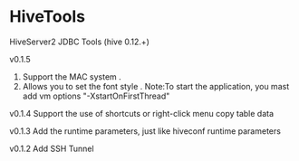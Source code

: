 
HiveTools
=========
HiveServer2 JDBC Tools (hive 0.12.+)

v0.1.5
1. Support the MAC system .
2. Allows you to set the font style .
Note:To start the application, you mast add vm options "-XstartOnFirstThread"

v0.1.4
Support the use of shortcuts or right-click menu copy table data

v0.1.3
Add the runtime parameters, just like hiveconf runtime parameters

v0.1.2 
Add SSH Tunnel 
